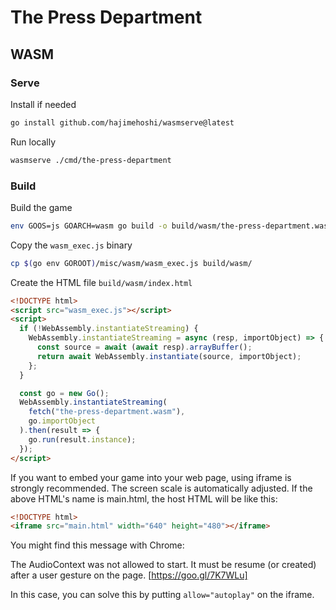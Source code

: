 # The Press Department

## WASM

### Serve

Install if needed

```bash
go install github.com/hajimehoshi/wasmserve@latest
```

Run locally

```bash
wasmserve ./cmd/the-press-department
```

### Build

Build the game

```bash
env GOOS=js GOARCH=wasm go build -o build/wasm/the-press-department.wasm ./cmd/the-press-department
```

Copy the `wasm_exec.js` binary

```bash
cp $(go env GOROOT)/misc/wasm/wasm_exec.js build/wasm/
```

Create the HTML file `build/wasm/index.html`

```html
<!DOCTYPE html>
<script src="wasm_exec.js"></script>
<script>
  if (!WebAssembly.instantiateStreaming) {
    WebAssembly.instantiateStreaming = async (resp, importObject) => {
      const source = await (await resp).arrayBuffer();
      return await WebAssembly.instantiate(source, importObject);
    };
  }

  const go = new Go();
  WebAssembly.instantiateStreaming(
    fetch("the-press-department.wasm"),
    go.importObject
  ).then(result => {
    go.run(result.instance);
  });
</script>
```

If you want to embed your game into your web page, using iframe is strongly
recommended. The screen scale is automatically adjusted.
If the above HTML's name is main.html, the host HTML will be like this:

```html
<!DOCTYPE html>
<iframe src="main.html" width="640" height="480"></iframe>
```

You might find this message with Chrome:

The AudioContext was not allowed to start. It must be resume (or created)
after a user gesture on the page. [https://goo.gl/7K7WLu]

In this case, you can solve this by putting `allow="autoplay"` on the iframe.
